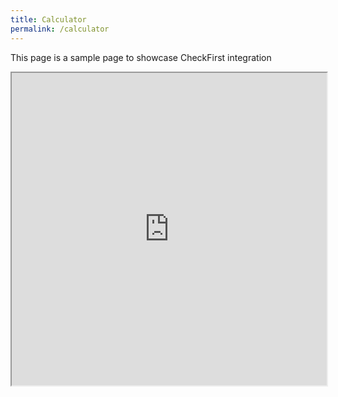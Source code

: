 ```yaml
---
title: Calculator
permalink: /calculator
---
```

This page is a sample page to showcase CheckFirst integration

<iframe src="https://www.checkfirst.gov.sg/c/3f32c7c8-1d6f-4c68-b99a-e694f7d32985" style="width:100%;height:500px"></iframe>